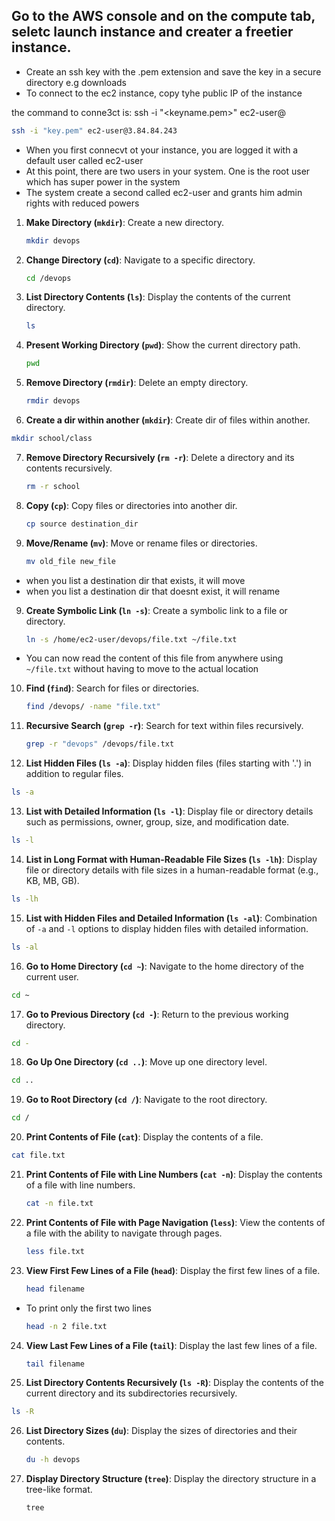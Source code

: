 ## Go to the AWS console and on the compute tab, seletc launch instance and creater a freetier instance.
+ Create an ssh key with the .pem extension and save the key in a secure directory e.g downloads
+ To connect to the ec2 instance, copy tyhe public IP of the instance

the command to conne3ct is:
  ssh -i "<keyname.pem>" ec2-user@<PublicIP>
```sh
ssh -i "key.pem" ec2-user@3.84.84.243
```
+ When you first connecvt ot your instance, you are logged it with a default user called ec2-user
+ At this point, there are two users in your system. One is the root user which has super power in the system
+ The system create a second called ec2-user and grants him admin rights with reduced powers
1. **Make Directory (`mkdir`)**: Create a new directory.

   ```bash
   mkdir devops 
   ```
2. **Change Directory (`cd`)**: Navigate to a specific directory.

   ```bash
   cd /devops
   ```

3. **List Directory Contents (`ls`)**: Display the contents of the current directory.

   ```bash
   ls
   ```

4. **Present Working Directory (`pwd`)**: Show the current directory path.

   ```bash
   pwd
   ```
5. **Remove Directory (`rmdir`)**: Delete an empty directory.

   ```bash
   rmdir devops
   ```
6. **Create a dir within another (`mkdir`)**: Create dir of files within another.
```sh
mkdir school/class
```
7. **Remove Directory Recursively (`rm -r`)**: Delete a directory and its contents recursively.

   ```bash
   rm -r school
   ```

7. **Copy (`cp`)**: Copy files or directories into another dir.

   ```bash
   cp source destination_dir
   ```
8. **Move/Rename (`mv`)**: Move or rename files or directories.

   ```bash
   mv old_file new_file
   ```
+ when you list a destination dir that exists, it will move
+ when you list a destination dir that doesnt exist, it will rename
9. **Create Symbolic Link (`ln -s`)**: Create a symbolic link to a file or directory.

   ```bash
   ln -s /home/ec2-user/devops/file.txt ~/file.txt
   ```
+ You can now read the content of this file from anywhere using `~/file.txt` without having to move to the actual location

10. **Find (`find`)**: Search for files or directories.

    ```bash
    find /devops/ -name "file.txt"
    ```

11. **Recursive Search (`grep -r`)**: Search for text within files recursively.

    ```bash
    grep -r "devops" /devops/file.txt
    ```
12. **List Hidden Files (`ls -a`)**: Display hidden files (files starting with '.') in addition to regular files.

   ```bash
   ls -a
   ```

13. **List with Detailed Information (`ls -l`)**: Display file or directory details such as permissions, owner, group, size, and modification date.

   ```bash
   ls -l
   ```

14. **List in Long Format with Human-Readable File Sizes (`ls -lh`)**: Display file or directory details with file sizes in a human-readable format (e.g., KB, MB, GB).

   ```bash
   ls -lh
   ```

15. **List with Hidden Files and Detailed Information (`ls -al`)**: Combination of `-a` and `-l` options to display hidden files with detailed information.

   ```bash
   ls -al
   ```

16. **Go to Home Directory (`cd ~`)**: Navigate to the home directory of the current user.

   ```bash
   cd ~
   ```

17. **Go to Previous Directory (`cd -`)**: Return to the previous working directory.

   ```bash
   cd -
   ```

18. **Go Up One Directory (`cd ..`)**: Move up one directory level.

   ```bash
   cd ..
   ```

19. **Go to Root Directory (`cd /`)**: Navigate to the root directory.

   ```bash
   cd /
   ```

20. **Print Contents of File (`cat`)**: Display the contents of a file.

   ```bash
   cat file.txt
   ```

21. **Print Contents of File with Line Numbers (`cat -n`)**: Display the contents of a file with line numbers.

    ```bash
    cat -n file.txt
    ```

22. **Print Contents of File with Page Navigation (`less`)**: View the contents of a file with the ability to navigate through pages.

    ```bash
    less file.txt
    ```
23. **View First Few Lines of a File (`head`)**: Display the first few lines of a file.

    ```bash
    head filename
    ```
+ To print only the first two lines
   ```bash
   head -n 2 file.txt
   ```
24. **View Last Few Lines of a File (`tail`)**: Display the last few lines of a file.

    ```bash
    tail filename
    ```
25. **List Directory Contents Recursively (`ls -R`)**: Display the contents of the current directory and its subdirectories recursively.

   ```bash
   ls -R
   ```
26. **List Directory Sizes (`du`)**: Display the sizes of directories and their contents.

    ```bash
    du -h devops
    ```

27. **Display Directory Structure (`tree`)**: Display the directory structure in a tree-like format.

    ```bash
    tree
    ```


